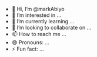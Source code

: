 - 👋 Hi, I’m @markAbiyo
- 👀 I’m interested in ...
- 🌱 I’m currently learning ...
- 💞️ I’m looking to collaborate on ...
- 📫 How to reach me ...
- 😄 Pronouns: ...
- ⚡ Fun fact: ...

<!---
markAbiyo/markAbiyo is a ✨ special ✨ repository because its `README.md` (this file) appears on your GitHub profile.
You can click the Preview link to take a look at your changes.
--->
